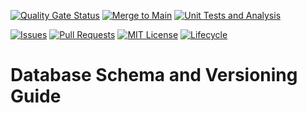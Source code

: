 <!-- PROJECT SHIELDS -->

[![Quality Gate Status](https://sonarcloud.io/api/project_badges/measure?project=bcgov_onroutebc&metric=alert_status)](https://sonarcloud.io/summary/new_code?id=bcgov_onroutebc)
[![Merge to Main](https://github.com/bcgov/onroutebc/actions/workflows/merge-main.yml/badge.svg)](https://github.com/bcgov/onroutebc/actions/workflows/merge-main.yml)
[![Unit Tests and Analysis](https://github.com/bcgov/onroutebc/actions/workflows/unit-tests.yml/badge.svg)](https://github.com/bcgov/onroutebc/actions/workflows/unit-tests.yml)

[![Issues](https://img.shields.io/github/issues/bcgov/onroutebc)](/../../issues)
[![Pull Requests](https://img.shields.io/github/issues-pr/bcgov/onroutebc)](/../../pulls)
[![MIT License](https://img.shields.io/github/license/bcgov/onroutebc.svg)](/LICENSE.md)
[![Lifecycle](https://img.shields.io/badge/Lifecycle-Experimental-339999)](https://github.com/bcgov/repomountie/blob/master/doc/lifecycle-badges.md)

# Database Schema and Versioning Guide

